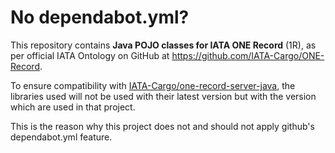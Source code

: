 # No dependabot.yml?

This repository contains **Java POJO classes for IATA ONE Record** (1R), as per
official IATA Ontology on GitHub at https://github.com/IATA-Cargo/ONE-Record.

To ensure compatibility with 
[IATA-Cargo/one-record-server-java](https://github.com/IATA-Cargo/one-record-server-java),
the libraries used will not be used with their latest version but with the version which are used
in that project. 

This is the reason why this project does not and should not apply github's dependabot.yml feature.
